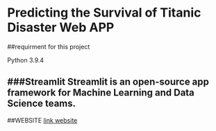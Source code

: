 # Predicting the Survival of Titanic Disaster Web APP

##requirment for this project

Python 3.9.4

###**Streamlit** Streamlit is an open-source app framework for Machine Learning and Data Science teams.
-----------

##WEBSITE [link website](http://titanic-prediction-streamlit.herokuapp.com)
